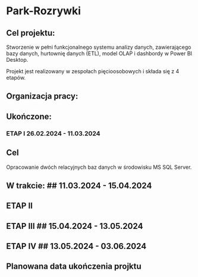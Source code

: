 # Park-Rozrywki

## Cel projektu:
Stworzenie w pełni funkcjonalnego systemu analizy danych, zawierającego bazy danych, hurtownię danych (ETL), model OLAP i dashbordy w Power BI Desktop.

Projekt jest realizowany w zespołach pięcioosobowych i składa się z 4 etapów.

## Organizacja pracy: ##

## Ukończone: 
### ETAP I 26.02.2024 - 11.03.2024
## Cel ##
Opracowanie dwóch relacyjnych baz danych w środowisku MS SQL Server.


## W trakcie: ## 11.03.2024 - 15.04.2024
## ETAP II ##


## ETAP III ## 15.04.2024 - 13.05.2024

## ETAP IV ## 13.05.2024 - 03.06.2024


## Planowana data ukończenia projktu ##
